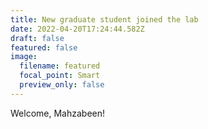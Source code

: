 ```yaml
---
title: New graduate student joined the lab
date: 2022-04-20T17:24:44.582Z
draft: false
featured: false
image:
  filename: featured
  focal_point: Smart
  preview_only: false
---
```

Welcome, Mahzabeen!